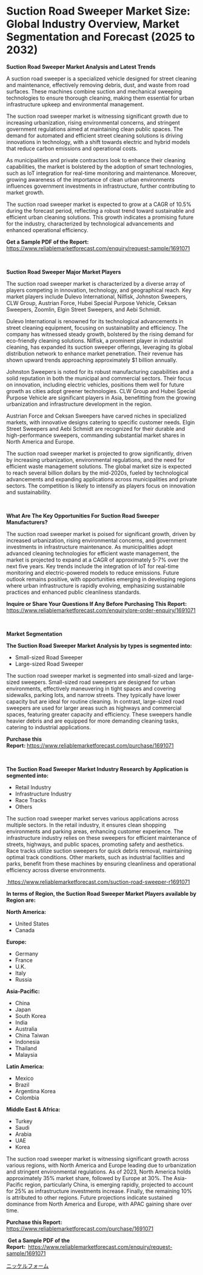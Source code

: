 <p><h1>Suction Road Sweeper Market Size: Global Industry Overview, Market Segmentation and Forecast (2025 to 2032)</h1></p><p><strong>Suction Road Sweeper Market Analysis and Latest Trends</strong></p>
<p><p>A suction road sweeper is a specialized vehicle designed for street cleaning and maintenance, effectively removing debris, dust, and waste from road surfaces. These machines combine suction and mechanical sweeping technologies to ensure thorough cleaning, making them essential for urban infrastructure upkeep and environmental management.</p><p>The suction road sweeper market is witnessing significant growth due to increasing urbanization, rising environmental concerns, and stringent government regulations aimed at maintaining clean public spaces. The demand for automated and efficient street cleaning solutions is driving innovations in technology, with a shift towards electric and hybrid models that reduce carbon emissions and operational costs. </p><p>As municipalities and private contractors look to enhance their cleaning capabilities, the market is bolstered by the adoption of smart technologies, such as IoT integration for real-time monitoring and maintenance. Moreover, growing awareness of the importance of clean urban environments influences government investments in infrastructure, further contributing to market growth. </p><p>The suction road sweeper market is expected to grow at a CAGR of 10.5% during the forecast period, reflecting a robust trend toward sustainable and efficient urban cleaning solutions. This growth indicates a promising future for the industry, characterized by technological advancements and enhanced operational efficiency.</p></p>
<p><strong>Get a Sample PDF of the Report:&nbsp;</strong> <a href="https://www.reliablemarketforecast.com/enquiry/request-sample/1691071?utm_campaign=1840&utm_medium=2&utm_source=Github&utm_content=ia&utm_term=07012025&utm_id=suction-road-sweeper">https://www.reliablemarketforecast.com/enquiry/request-sample/1691071</a></p>
<p>&nbsp;</p>
<p><strong>Suction Road Sweeper Major Market Players</strong></p>
<p><p>The suction road sweeper market is characterized by a diverse array of players competing in innovation, technology, and geographical reach. Key market players include Dulevo International, Nilfisk, Johnston Sweepers, CLW Group, Austrian Force, Hubei Special Purpose Vehicle, Ceksan Sweepers, Zoomlin, Elgin Street Sweepers, and Aebi Schmidt.</p><p>Dulevo International is renowned for its technological advancements in street cleaning equipment, focusing on sustainability and efficiency. The company has witnessed steady growth, bolstered by the rising demand for eco-friendly cleaning solutions. Nilfisk, a prominent player in industrial cleaning, has expanded its suction sweeper offerings, leveraging its global distribution network to enhance market penetration. Their revenue has shown upward trends approaching approximately $1 billion annually.</p><p>Johnston Sweepers is noted for its robust manufacturing capabilities and a solid reputation in both the municipal and commercial sectors. Their focus on innovation, including electric vehicles, positions them well for future growth as cities adopt greener technologies. CLW Group and Hubei Special Purpose Vehicle are significant players in Asia, benefitting from the growing urbanization and infrastructure development in the region.</p><p>Austrian Force and Ceksan Sweepers have carved niches in specialized markets, with innovative designs catering to specific customer needs. Elgin Street Sweepers and Aebi Schmidt are recognized for their durable and high-performance sweepers, commanding substantial market shares in North America and Europe.</p><p>The suction road sweeper market is projected to grow significantly, driven by increasing urbanization, environmental regulations, and the need for efficient waste management solutions. The global market size is expected to reach several billion dollars by the mid-2020s, fueled by technological advancements and expanding applications across municipalities and private sectors. The competition is likely to intensify as players focus on innovation and sustainability.</p></p>
<p>&nbsp;</p>
<p><strong>What Are The Key Opportunities For Suction Road Sweeper Manufacturers?</strong></p>
<p><p>The suction road sweeper market is poised for significant growth, driven by increased urbanization, rising environmental concerns, and government investments in infrastructure maintenance. As municipalities adopt advanced cleaning technologies for efficient waste management, the market is projected to expand at a CAGR of approximately 5-7% over the next five years. Key trends include the integration of IoT for real-time monitoring and electric-powered models to reduce emissions. Future outlook remains positive, with opportunities emerging in developing regions where urban infrastructure is rapidly evolving, emphasizing sustainable practices and enhanced public cleanliness standards.</p></p>
<p><strong>Inquire or Share Your Questions If Any Before Purchasing This Report:</strong> <a href="https://www.reliablemarketforecast.com/enquiry/pre-order-enquiry/1691071?utm_campaign=1840&utm_medium=2&utm_source=Github&utm_content=ia&utm_term=07012025&utm_id=suction-road-sweeper">https://www.reliablemarketforecast.com/enquiry/pre-order-enquiry/1691071</a></p>
<p>&nbsp;</p>
<p><strong>Market Segmentation</strong></p>
<p><strong>The Suction Road Sweeper Market Analysis by types is segmented into:</strong></p>
<p><ul><li>Small-sized Road Sweeper</li><li>Large-sized Road Sweeper</li></ul></p>
<p><p>The suction road sweeper market is segmented into small-sized and large-sized sweepers. Small-sized road sweepers are designed for urban environments, effectively maneuvering in tight spaces and covering sidewalks, parking lots, and narrow streets. They typically have lower capacity but are ideal for routine cleaning. In contrast, large-sized road sweepers are used for larger areas such as highways and commercial spaces, featuring greater capacity and efficiency. These sweepers handle heavier debris and are equipped for more demanding cleaning tasks, catering to industrial applications.</p></p>
<p><strong>Purchase this Report:&nbsp;</strong><a href="https://www.reliablemarketforecast.com/purchase/1691071?utm_campaign=1840&utm_medium=2&utm_source=Github&utm_content=ia&utm_term=07012025&utm_id=suction-road-sweeper">https://www.reliablemarketforecast.com/purchase/1691071</a></p>
<p>&nbsp;</p>
<p><strong>The Suction Road Sweeper Market Industry Research by Application is segmented into:</strong></p>
<p><ul><li>Retail Industry</li><li>Infrastructure Industry</li><li>Race Tracks</li><li>Others</li></ul></p>
<p><p>The suction road sweeper market serves various applications across multiple sectors. In the retail industry, it ensures clean shopping environments and parking areas, enhancing customer experience. The infrastructure industry relies on these sweepers for efficient maintenance of streets, highways, and public spaces, promoting safety and aesthetics. Race tracks utilize suction sweepers for quick debris removal, maintaining optimal track conditions. Other markets, such as industrial facilities and parks, benefit from these machines by ensuring cleanliness and operational efficiency across diverse environments.</p></p>
<p><a href="https://www.reliablemarketforecast.com/suction-road-sweeper-r1691071?utm_campaign=1840&utm_medium=2&utm_source=Github&utm_content=ia&utm_term=07012025&utm_id=suction-road-sweeper">&nbsp;https://www.reliablemarketforecast.com/suction-road-sweeper-r1691071</a></p>
<p><strong>In terms of Region, the Suction Road Sweeper Market Players available by Region are:</strong></p>
<p>
    <p> <strong> North America: </strong>
        <ul>
            <li>United States</li>
            <li>Canada</li>
        </ul>
        </p> 
    <p> <strong> Europe: </strong>
        <ul>
            <li>Germany</li>
            <li>France</li>
            <li>U.K.</li>
            <li>Italy</li>
            <li>Russia</li>
        </ul>
        </p> 
    <p> <strong> Asia-Pacific: </strong>
        <ul>
            <li>China</li>
            <li>Japan</li>
            <li>South Korea</li>
            <li>India</li>
            <li>Australia</li>
            <li>China Taiwan</li>
            <li>Indonesia</li>
            <li>Thailand</li>
            <li>Malaysia</li>
        </ul>
        </p> 
    <p> <strong> Latin America: </strong>
        <ul>
            <li>Mexico</li>
            <li>Brazil</li>
            <li>Argentina Korea</li>
            <li>Colombia</li>
        </ul>
        </p> 
    <p> <strong> Middle East & Africa: </strong>
        <ul>
            <li>Turkey</li>
            <li>Saudi</li>
            <li>Arabia</li>
            <li>UAE</li>
            <li>Korea</li>
        </ul>
    </p>
    </p>
<p><p>The suction road sweeper market is witnessing significant growth across various regions, with North America and Europe leading due to urbanization and stringent environmental regulations. As of 2023, North America holds approximately 35% market share, followed by Europe at 30%. The Asia-Pacific region, particularly China, is emerging rapidly, projected to account for 25% as infrastructure investments increase. Finally, the remaining 10% is attributed to other regions. Future projections indicate sustained dominance from North America and Europe, with APAC gaining share over time.</p></p>
<p><strong>Purchase this Report: </strong><a href="https://www.reliablemarketforecast.com/purchase/1691071?utm_campaign=1840&utm_medium=2&utm_source=Github&utm_content=ia&utm_term=07012025&utm_id=suction-road-sweeper">https://www.reliablemarketforecast.com/purchase/1691071</a></p>
<p>&nbsp;<strong>Get a Sample PDF of the Report:&nbsp;&nbsp;</strong><a href="https://www.reliablemarketforecast.com/enquiry/request-sample/1691071?utm_campaign=1840&utm_medium=2&utm_source=Github&utm_content=ia&utm_term=07012025&utm_id=suction-road-sweeper">https://www.reliablemarketforecast.com/enquiry/request-sample/1691071</a></p>
<p><strong></strong></p>
<p><p><a href="https://github.com/mohamedbakry57/Market-Research-Report-List-6/blob/main/716834229689.md?utm_campaign=1840&utm_medium=2&utm_source=Github&utm_content=ia&utm_term=07012025&utm_id=suction-road-sweeper">ニッケルフォーム</a></p></p>